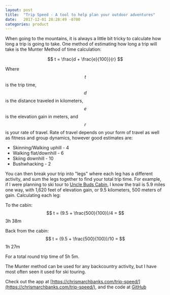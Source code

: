 ```yaml
---
layout: post
title:  "Trip Speed - A tool to help plan your outdoor adventures"
date:   2017-12-01 20:28:49 -0700
categories: product
---
```

When going to the mountains, it is always a little bit tricky to calculate how long a trip is going to take. One method of estimating how long a trip will take is the Munter Method of time calculation:

$$ t = \frac{d + \frac{e}{100}}{r} $$

Where $$t$$ is the trip time, $$d$$ is the distance traveled in kilometers, $$e$$ is the elevation gain in meters, and $$r$$ is your rate of travel. Rate of travel depends on your form of travel as well as fitness and group dynamics, however good estimates are: 
* Skinning/Walking uphill - 4
* Walking flat/downhill - 6
* Skiing downhill - 10
* Bushwhacking - 2

You can then break your trip into "legs" where each leg has a different activity, and sum the legs together to find your total trip time. For example, if I were planning to ski tour to [Uncle Buds Cabin](http://www.huts.org/The_Huts/uncle_buds.php), I know the trail is 5.9 miles one way, with 1,620 feet of elevation gain, or 9.5 kilometers, 500 meters of gain. Calculating each leg:

To the cabin:
$$ t = (9.5 + \frac{500}{100})/4 = $$ 3h 38m

Back from the cabin:
$$ t = (9.5 + \frac{500}{100})/10 = $$ 1h 27m

For a total round trip time of 5h 5m.

The Munter method can be used for any backcountry activity, but I have most often seen it used for ski touring.

Check out the app at [https://chrismarchbanks.com/trip-speed/](https://chrismarchbanks.com/trip-speed/), and the code at [GitHub](https://github.com/csmarchbanks/trip-speed)
